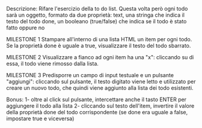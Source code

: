 Descrizione: Rifare l'esercizio della to do list. Questa volta però ogni todo sarà un oggetto, formato da due proprietà:
text, una stringa che indica il testo del todo
done, un booleano (true/false) che indica se il todo è stato fatto oppure no

MILESTONE 1 Stampare all'interno di una lista HTML un item per ogni todo. Se la proprietà done è uguale a true, visualizzare il testo del todo sbarrato.

MILESTONE 2 Visualizzare a fianco ad ogni item ha una "x": cliccando su di essa, il todo viene rimosso dalla lista.

MILESTONE 3 Predisporre un campo di input testuale e un pulsante "aggiungi": cliccando sul pulsante, il testo digitato viene letto e utilizzato per creare un nuovo todo, che quindi viene aggiunto alla lista dei todo esistenti.

Bonus: 1- oltre al click sul pulsante, intercettare anche il tasto ENTER per aggiungere il todo alla lista 2- cliccando sul testo dell'item, invertire il valore della proprietà done del todo corrispondente (se done era uguale a false, impostare true e viceversa)